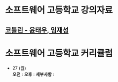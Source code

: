 # 소프트웨어 고등학교 강의자료

## [코틀린 - 윤태우, 임재성](Lecture/contents.md)

# 소프트웨어 고등학교 커리큘럼

 * 27 (월)  
 **오전** :
 **오후** :
 **세부사항** :

